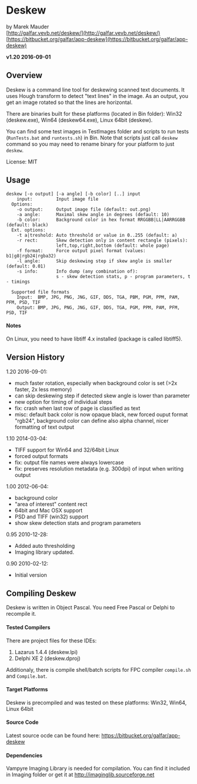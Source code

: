 Deskew
=======================
by Marek Mauder  
[http://galfar.vevb.net/deskew/](http://galfar.vevb.net/deskew/)  
[https://bitbucket.org/galfar/app-deskew](https://bitbucket.org/galfar/app-deskew)  

**v1.20 2016-09-01**

Overview
------------------------

Deskew is a command line tool for deskewing scanned text documents.
It uses Hough transform to detect "text lines" in the image. As an output, you get
an image rotated so that the lines are horizontal.

There are binaries built for these platforms (located in Bin folder):
Win32 (deskew.exe), Win64 (deskew64.exe), Linux 64bit (deskew).

You can find some test images in TestImages folder and
scripts to run tests (`RunTests.bat` and `runtests.sh`) in Bin.
Note that scripts just call `deskew` command so you may need
to rename binary for your platform to just `deskew`.

License: MIT

Usage
------------------------

```
deskew [-o output] [-a angle] [-b color] [..] input
    input:         Input image file
  Options:
    -o output:     Output image file (default: out.png)
    -a angle:      Maximal skew angle in degrees (default: 10)
    -b color:      Background color in hex format RRGGBB|LL|AARRGGBB (default: black)
  Ext. options:
    -t a|treshold: Auto threshold or value in 0..255 (default: a)
    -r rect:       Skew detection only in content rectangle (pixels):
                   left,top,right,bottom (default: whole page)
    -f format:     Force output pixel format (values: b1|g8|rgb24|rgba32)
    -l angle:      Skip deskewing step if skew angle is smaller (default: 0.01)
    -s info:       Info dump (any combination of):
                   s - skew detection stats, p - program parameters, t - timings

  Supported file formats
    Input:  BMP, JPG, PNG, JNG, GIF, DDS, TGA, PBM, PGM, PPM, PAM, PFM, PSD, TIF
    Output: BMP, JPG, PNG, JNG, GIF, DDS, TGA, PGM, PPM, PAM, PFM, PSD, TIF
```

#### Notes

On Linux, you need to have libtiff 4.x installed (package is called libtiff5).

Version History
------------------------
1.20 2016-09-01:

  - much faster rotation, especially when background color is set (>2x faster, 2x less memory)
  - can skip deskewing step if detected skew angle is lower than parameter
  - new option for timing of individual steps
  - fix: crash when last row of page is classified as text
  - misc: default back color is now opaque black, new forced ouput format "rgb24",  background color can define also alpha channel, nicer formatting of text output

1.10 2014-03-04:

  - TIFF support for Win64 and 32/64bit Linux
  - forced output formats
  - fix: output file names were always lowercase
  - fix: preserves resolution metadata (e.g. 300dpi) of input when writing output

1.00 2012-06-04:

  - background color
  - "area of interest" content rect
  - 64bit and Mac OSX support
  - PSD and TIFF (win32) support
  - show skew detection stats and program parameters

0.95 2010-12-28:

  - Added auto thresholding
  - Imaging library updated.

0.90 2010-02-12:

  - Initial version

Compiling Deskew
------------------------

Deskew is written in Object Pascal. You need
Free Pascal or Delphi to recompile it.

#### Tested Compilers
There are project files for these IDEs:

  1. Lazarus 1.4.4 (deskew.lpi)
  2. Delphi XE 2 (deskew.dproj)

Additionaly, there is compile shell/batch scripts for FPC compiler `compile.sh` and
`Compile.bat`.

#### Target Platforms
Deskew is precompiled and was tested on these platforms:
Win32, Win64, Linux 64bit

#### Source Code
Latest source ocde can be found here:
https://bitbucket.org/galfar/app-deskew

#### Dependencies
Vampyre Imaging Library is needed for compilation.
You can find it included in Imaging folder or get it at
http://imaginglib.sourceforge.net